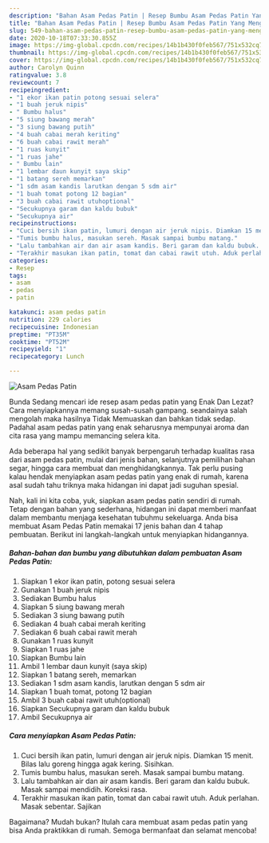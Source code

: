 ```yaml
---
description: "Bahan Asam Pedas Patin | Resep Bumbu Asam Pedas Patin Yang Menggugah Selera"
title: "Bahan Asam Pedas Patin | Resep Bumbu Asam Pedas Patin Yang Menggugah Selera"
slug: 549-bahan-asam-pedas-patin-resep-bumbu-asam-pedas-patin-yang-menggugah-selera
date: 2020-10-18T07:33:30.855Z
image: https://img-global.cpcdn.com/recipes/14b1b430f0feb567/751x532cq70/asam-pedas-patin-foto-resep-utama.jpg
thumbnail: https://img-global.cpcdn.com/recipes/14b1b430f0feb567/751x532cq70/asam-pedas-patin-foto-resep-utama.jpg
cover: https://img-global.cpcdn.com/recipes/14b1b430f0feb567/751x532cq70/asam-pedas-patin-foto-resep-utama.jpg
author: Carolyn Quinn
ratingvalue: 3.8
reviewcount: 7
recipeingredient:
- "1 ekor ikan patin potong sesuai selera"
- "1 buah jeruk nipis"
- " Bumbu halus"
- "5 siung bawang merah"
- "3 siung bawang putih"
- "4 buah cabai merah keriting"
- "6 buah cabai rawit merah"
- "1 ruas kunyit"
- "1 ruas jahe"
- " Bumbu lain"
- "1 lembar daun kunyit saya skip"
- "1 batang sereh memarkan"
- "1 sdm asam kandis larutkan dengan 5 sdm air"
- "1 buah tomat potong 12 bagian"
- "3 buah cabai rawit utuhoptional"
- "Secukupnya garam dan kaldu bubuk"
- "Secukupnya air"
recipeinstructions:
- "Cuci bersih ikan patin, lumuri dengan air jeruk nipis. Diamkan 15 menit. Bilas lalu goreng hingga agak kering. Sisihkan."
- "Tumis bumbu halus, masukan sereh. Masak sampai bumbu matang."
- "Lalu tambahkan air dan air asam kandis. Beri garam dan kaldu bubuk. Masak sampai mendidih. Koreksi rasa."
- "Terakhir masukan ikan patin, tomat dan cabai rawit utuh. Aduk perlahan. Masak sebentar. Sajikan"
categories:
- Resep
tags:
- asam
- pedas
- patin

katakunci: asam pedas patin 
nutrition: 229 calories
recipecuisine: Indonesian
preptime: "PT35M"
cooktime: "PT52M"
recipeyield: "1"
recipecategory: Lunch

---
```



![Asam Pedas Patin](https://img-global.cpcdn.com/recipes/14b1b430f0feb567/751x532cq70/asam-pedas-patin-foto-resep-utama.jpg)

Bunda Sedang mencari ide resep asam pedas patin yang Enak Dan Lezat? Cara menyiapkannya memang susah-susah gampang. seandainya salah mengolah maka hasilnya Tidak Memuaskan dan bahkan tidak sedap. Padahal asam pedas patin yang enak seharusnya mempunyai aroma dan cita rasa yang mampu memancing selera kita.

Ada beberapa hal yang sedikit banyak berpengaruh terhadap kualitas rasa dari asam pedas patin, mulai dari jenis bahan, selanjutnya pemilihan bahan segar, hingga cara membuat dan menghidangkannya. Tak perlu pusing kalau hendak menyiapkan asam pedas patin yang enak di rumah, karena asal sudah tahu triknya maka hidangan ini dapat jadi suguhan spesial.




Nah, kali ini kita coba, yuk, siapkan asam pedas patin sendiri di rumah. Tetap dengan bahan yang sederhana, hidangan ini dapat memberi manfaat dalam membantu menjaga kesehatan tubuhmu sekeluarga. Anda bisa membuat Asam Pedas Patin memakai 17 jenis bahan dan 4 tahap pembuatan. Berikut ini langkah-langkah untuk menyiapkan hidangannya.

<!--inarticleads1-->

##### Bahan-bahan dan bumbu yang dibutuhkan dalam pembuatan Asam Pedas Patin:

1. Siapkan 1 ekor ikan patin, potong sesuai selera
1. Gunakan 1 buah jeruk nipis
1. Sediakan  Bumbu halus
1. Siapkan 5 siung bawang merah
1. Sediakan 3 siung bawang putih
1. Sediakan 4 buah cabai merah keriting
1. Sediakan 6 buah cabai rawit merah
1. Gunakan 1 ruas kunyit
1. Siapkan 1 ruas jahe
1. Siapkan  Bumbu lain
1. Ambil 1 lembar daun kunyit (saya skip)
1. Siapkan 1 batang sereh, memarkan
1. Sediakan 1 sdm asam kandis, larutkan dengan 5 sdm air
1. Siapkan 1 buah tomat, potong 12 bagian
1. Ambil 3 buah cabai rawit utuh(optional)
1. Siapkan Secukupnya garam dan kaldu bubuk
1. Ambil Secukupnya air




<!--inarticleads2-->

##### Cara menyiapkan Asam Pedas Patin:

1. Cuci bersih ikan patin, lumuri dengan air jeruk nipis. Diamkan 15 menit. Bilas lalu goreng hingga agak kering. Sisihkan.
1. Tumis bumbu halus, masukan sereh. Masak sampai bumbu matang.
1. Lalu tambahkan air dan air asam kandis. Beri garam dan kaldu bubuk. Masak sampai mendidih. Koreksi rasa.
1. Terakhir masukan ikan patin, tomat dan cabai rawit utuh. Aduk perlahan. Masak sebentar. Sajikan




Bagaimana? Mudah bukan? Itulah cara membuat asam pedas patin yang bisa Anda praktikkan di rumah. Semoga bermanfaat dan selamat mencoba!
